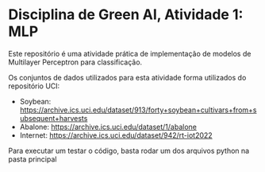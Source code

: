 # Disciplina de Green AI, Atividade 1: MLP

Este repositório é uma atividade prática de implementação de modelos de Multilayer Perceptron para classificação. 

Os conjuntos de dados utilizados para esta atividade forma utilizados do repositório UCI:

 - Soybean: https://archive.ics.uci.edu/dataset/913/forty+soybean+cultivars+from+subsequent+harvests
 - Abalone: https://archive.ics.uci.edu/dataset/1/abalone
 - Internet: https://archive.ics.uci.edu/dataset/942/rt-iot2022

Para executar um testar o código, basta rodar um dos arquivos python na pasta principal
